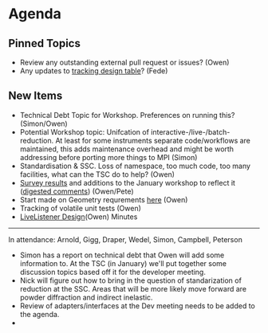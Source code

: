 Agenda
======

Pinned Topics
-------------
* Review any outstanding external pull request or issues? (Owen)
* Any updates to [tracking design table](https://github.com/mantidproject/documents/blob/master/Project-Management/TechnicalSteeringCommittee/reports/TSC-TrackingDesignProposals.md)? (Fede)

New Items
---------
* Technical Debt Topic for Workshop. Preferences on running this? (Simon/Owen)
* Potential Workshop topic: Unifcation of interactive-/live-/batch-reduction. At least for some instruments separate code/workflows are maintained, this adds maintenance overhead and might be worth addressing before porting more things to MPI (Simon)
* Standardisation & SSC. Loss of namespace, too much code, too many facilities, what can the TSC do to help? (Owen)
* [Survey results](https://www.surveymonkey.com/results/SM-N5VB8VDJ/) and additions to the January workshop to reflect it ([digested comments](/Project-Management/TechnicalSteeringCommittee/reports/DeveloperSurveyResults2015.md)) (Owen/Pete)
* Start made on Geometry requrements [here](https://github.com/mantidproject/documents/blob/Instrument-Geometry/Design/Instrument-2.0/requirements-v2.md) (Owen) 
* Tracking of volatile unit tests (Owen)
* [LiveListener Design](https://github.com/mantidproject/documents/pull/7)(Owen)
Minutes
-------
In attendance: Arnold, Gigg, Draper, Wedel, Simon, Campbell, Peterson

* Simon has a report on technical debt that Owen will add some information to. At the TSC (in January) we'll put together some discussion topics based off it for the developer meeting.
* Nick will figure out how to bring in the question of standarization of reduction at the SSC. Areas that will be more likely move forward are powder diffraction and indirect inelastic.
* Review of adapters/interfaces at the Dev meeting needs to be added to the agenda.
* 
